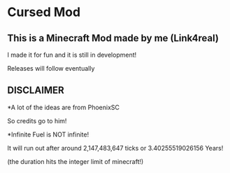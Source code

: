 # Cursed Mod

## This is a Minecraft Mod made by me (Link4real)

I made it for fun and it is still in development!

Releases will follow eventually

## DISCLAIMER

*A lot of the ideas are from PhoenixSC

 So credits go to him!

*Infinite Fuel is NOT infinite!
 
 It will run out after around 2,147,483,647 ticks or 3.40255519026156 Years!

(the duration hits the integer limit of minecraft!)